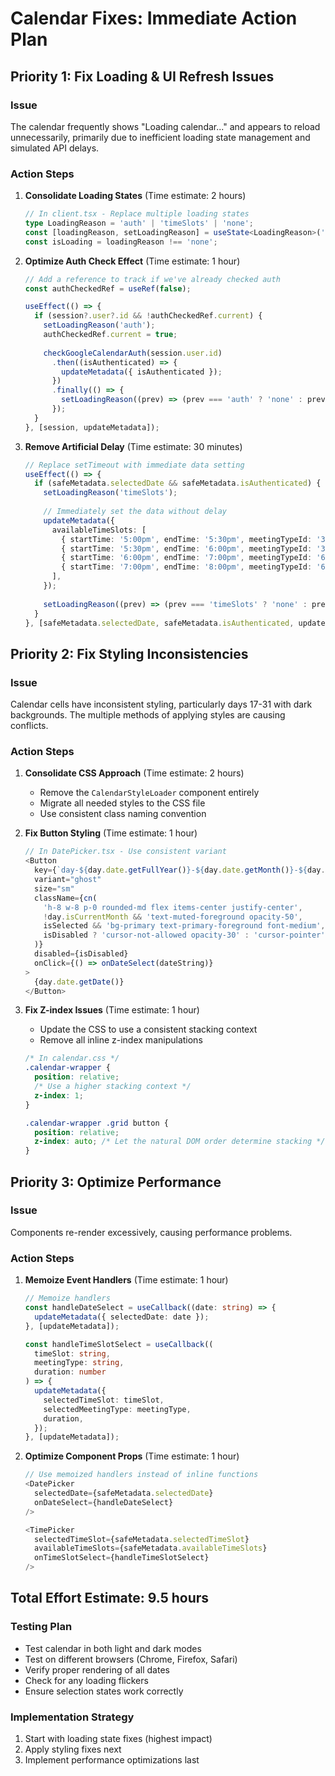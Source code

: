 # Calendar Fixes: Immediate Action Plan

## Priority 1: Fix Loading & UI Refresh Issues

### Issue
The calendar frequently shows "Loading calendar..." and appears to reload unnecessarily, primarily due to inefficient loading state management and simulated API delays.

### Action Steps

1. **Consolidate Loading States** (Time estimate: 2 hours)
   ```typescript
   // In client.tsx - Replace multiple loading states
   type LoadingReason = 'auth' | 'timeSlots' | 'none';
   const [loadingReason, setLoadingReason] = useState<LoadingReason>('none');
   const isLoading = loadingReason !== 'none';
   ```

2. **Optimize Auth Check Effect** (Time estimate: 1 hour)
   ```typescript
   // Add a reference to track if we've already checked auth
   const authCheckedRef = useRef(false);
   
   useEffect(() => {
     if (session?.user?.id && !authCheckedRef.current) {
       setLoadingReason('auth');
       authCheckedRef.current = true;
       
       checkGoogleCalendarAuth(session.user.id)
         .then((isAuthenticated) => {
           updateMetadata({ isAuthenticated });
         })
         .finally(() => {
           setLoadingReason((prev) => (prev === 'auth' ? 'none' : prev));
         });
     }
   }, [session, updateMetadata]);
   ```

3. **Remove Artificial Delay** (Time estimate: 30 minutes)
   ```typescript
   // Replace setTimeout with immediate data setting
   useEffect(() => {
     if (safeMetadata.selectedDate && safeMetadata.isAuthenticated) {
       setLoadingReason('timeSlots');
       
       // Immediately set the data without delay
       updateMetadata({
         availableTimeSlots: [
           { startTime: '5:00pm', endTime: '5:30pm', meetingTypeId: '30min' },
           { startTime: '5:30pm', endTime: '6:00pm', meetingTypeId: '30min' },
           { startTime: '6:00pm', endTime: '7:00pm', meetingTypeId: '60min' },
           { startTime: '7:00pm', endTime: '8:00pm', meetingTypeId: '60min' },
         ],
       });
       
       setLoadingReason((prev) => (prev === 'timeSlots' ? 'none' : prev));
     }
   }, [safeMetadata.selectedDate, safeMetadata.isAuthenticated, updateMetadata]);
   ```

## Priority 2: Fix Styling Inconsistencies

### Issue
Calendar cells have inconsistent styling, particularly days 17-31 with dark backgrounds. The multiple methods of applying styles are causing conflicts.

### Action Steps

1. **Consolidate CSS Approach** (Time estimate: 2 hours)
   - Remove the `CalendarStyleLoader` component entirely
   - Migrate all needed styles to the CSS file
   - Use consistent class naming convention

2. **Fix Button Styling** (Time estimate: 1 hour)
   ```typescript
   // In DatePicker.tsx - Use consistent variant
   <Button
     key={`day-${day.date.getFullYear()}-${day.date.getMonth()}-${day.date.getDate()}`}
     variant="ghost"
     size="sm"
     className={cn(
       'h-8 w-8 p-0 rounded-md flex items-center justify-center',
       !day.isCurrentMonth && 'text-muted-foreground opacity-50',
       isSelected && 'bg-primary text-primary-foreground font-medium',
       isDisabled ? 'cursor-not-allowed opacity-30' : 'cursor-pointer',
     )}
     disabled={isDisabled}
     onClick={() => onDateSelect(dateString)}
   >
     {day.date.getDate()}
   </Button>
   ```

3. **Fix Z-index Issues** (Time estimate: 1 hour)
   - Update the CSS to use a consistent stacking context
   - Remove all inline z-index manipulations
   ```css
   /* In calendar.css */
   .calendar-wrapper {
     position: relative;
     /* Use a higher stacking context */
     z-index: 1;
   }
   
   .calendar-wrapper .grid button {
     position: relative;
     z-index: auto; /* Let the natural DOM order determine stacking */
   }
   ```

## Priority 3: Optimize Performance

### Issue
Components re-render excessively, causing performance problems.

### Action Steps

1. **Memoize Event Handlers** (Time estimate: 1 hour)
   ```typescript
   // Memoize handlers
   const handleDateSelect = useCallback((date: string) => {
     updateMetadata({ selectedDate: date });
   }, [updateMetadata]);
   
   const handleTimeSlotSelect = useCallback((
     timeSlot: string,
     meetingType: string,
     duration: number
   ) => {
     updateMetadata({
       selectedTimeSlot: timeSlot,
       selectedMeetingType: meetingType,
       duration,
     });
   }, [updateMetadata]);
   ```

2. **Optimize Component Props** (Time estimate: 1 hour)
   ```typescript
   // Use memoized handlers instead of inline functions
   <DatePicker
     selectedDate={safeMetadata.selectedDate}
     onDateSelect={handleDateSelect}
   />
   
   <TimePicker
     selectedTimeSlot={safeMetadata.selectedTimeSlot}
     availableTimeSlots={safeMetadata.availableTimeSlots}
     onTimeSlotSelect={handleTimeSlotSelect}
   />
   ```

## Total Effort Estimate: 9.5 hours

### Testing Plan
- Test calendar in both light and dark modes
- Test on different browsers (Chrome, Firefox, Safari)
- Verify proper rendering of all dates
- Check for any loading flickers
- Ensure selection states work correctly

### Implementation Strategy
1. Start with loading state fixes (highest impact)
2. Apply styling fixes next
3. Implement performance optimizations last 